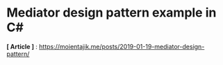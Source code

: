 # Mediator design pattern example in C#

**[ Article ]** : https://moientajik.me/posts/2019-01-19-mediator-design-pattern/
